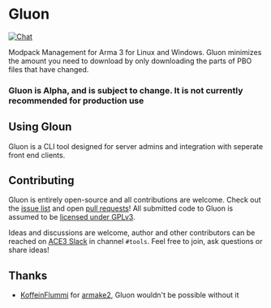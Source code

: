 # Gluon

[![Chat](https://slackin.ace3mod.com/badge.svg?style=flat&label=chat)](https://slackin.ace3mod.com)

Modpack Management for Arma 3 for Linux and Windows. Gluon minimizes the amount you need to download by only downloading the parts of PBO files that have changed.

### Gluon is Alpha, and is subject to change. It is not currently recommended for production use

## Using Gloun

Gluon is a CLI tool designed for server admins and integration with seperate front end clients.

## Contributing

Gluon is entirely open-source and all contributions are welcome. Check out the [issue list](https://github.com/dynulo/gluon/issues) and open [pull requests](https://github.com/dynulo/gluon/pulls)! All submitted code to Gluon is assumed to be [licensed under GPLv3](https://github.com/dynulo/gluon/blob/master/LICENSE).

Ideas and discussions are welcome, author and other contributors can be reached on [ACE3 Slack](https://slackin.ace3mod.com) in channel `#tools`. Feel free to join, ask questions or share ideas!

## Thanks

- [KoffeinFlummi](https://github.com/KoffeinFlummi) for [armake2](https://github.com/KoffeinFlummi/armake2), Gluon wouldn't be possible without it
